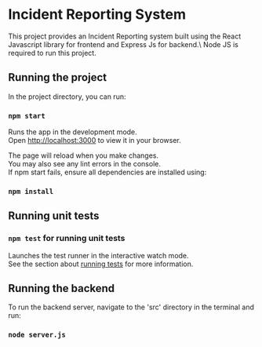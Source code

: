 # Incident Reporting System

This project provides an Incident Reporting system built using the React Javascript library for frontend and Express Js for backend.\\
Node JS is required to run this project.

## Running the project

In the project directory, you can run:

### `npm start`

Runs the app in the development mode.\
Open [http://localhost:3000](http://localhost:3000) to view it in your browser.

The page will reload when you make changes.\
You may also see any lint errors in the console.\
If npm start fails, ensure all dependencies are installed using:

### `npm install`

## Running unit tests

### `npm test` for running unit tests

Launches the test runner in the interactive watch mode.\
See the section about [running tests](https://facebook.github.io/create-react-app/docs/running-tests) for more information.

## Running the backend

To run the backend server, navigate to the 'src' directory in the terminal and run:

### `node server.js`